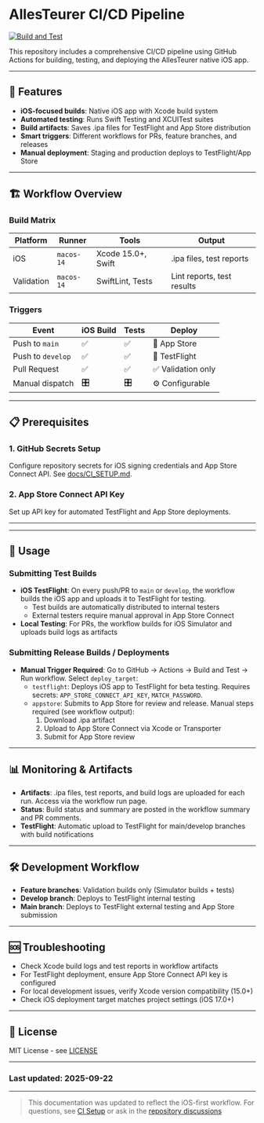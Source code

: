 # AllesTeurer CI/CD Pipeline

[![Build and Test](https://github.com/mpwg/AllesTeurer/actions/workflows/build-and-test.yml/badge.svg)](https://github.com/mpwg/AllesTeurer/actions/workflows/build-and-test.yml)

This repository includes a comprehensive CI/CD pipeline using GitHub Actions for building, testing, and deploying the AllesTeurer native iOS app.

---

## 🚀 Features

- **iOS-focused builds**: Native iOS app with Xcode build system
- **Automated testing**: Runs Swift Testing and XCUITest suites
- **Build artifacts**: Saves .ipa files for TestFlight and App Store distribution
- **Smart triggers**: Different workflows for PRs, feature branches, and releases
- **Manual deployment**: Staging and production deploys to TestFlight/App Store

---

## 🏗️ Workflow Overview

### Build Matrix

| Platform   | Runner     | Tools              | Output                     |
| ---------- | ---------- | ------------------ | -------------------------- |
| iOS        | `macos-14` | Xcode 15.0+, Swift | .ipa files, test reports   |
| Validation | `macos-14` | SwiftLint, Tests   | Lint reports, test results |

### Triggers

| Event             | iOS Build | Tests | Deploy             |
| ----------------- | --------- | ----- | ------------------ |
| Push to `main`    | ✅        | ✅    | 🚀 App Store       |
| Push to `develop` | ✅        | ✅    | 🧪 TestFlight      |
| Pull Request      | ✅        | ✅    | ✅ Validation only |
| Manual dispatch   | 🎛️        | 🎛️    | ⚙️ Configurable    |

---

## 📋 Prerequisites

### 1. GitHub Secrets Setup

Configure repository secrets for iOS signing credentials and App Store Connect API. See [docs/CI_SETUP.md](docs/CI_SETUP.md).

### 2. App Store Connect API Key

Set up API key for automated TestFlight and App Store deployments.

---

---

## 🎯 Usage

### Submitting Test Builds

- **iOS TestFlight**: On every push/PR to `main` or `develop`, the workflow builds the iOS app and uploads it to TestFlight for testing.
  - Test builds are automatically distributed to internal testers
  - External testers require manual approval in App Store Connect
- **Local Testing**: For PRs, the workflow builds for iOS Simulator and uploads build logs as artifacts

### Submitting Release Builds / Deployments

- **Manual Trigger Required**: Go to GitHub → Actions → Build and Test → Run workflow. Select `deploy_target`:
  - `testflight`: Deploys iOS app to TestFlight for beta testing. Requires secrets: `APP_STORE_CONNECT_API_KEY`, `MATCH_PASSWORD`.
  - `appstore`: Submits to App Store for review and release. Manual steps required (see workflow output):
    1. Download .ipa artifact
    2. Upload to App Store Connect via Xcode or Transporter
    3. Submit for App Store review

---

## 📊 Monitoring & Artifacts

- **Artifacts**: .ipa files, test reports, and build logs are uploaded for each run. Access via the workflow run page.
- **Status**: Build status and summary are posted in the workflow summary and PR comments.
- **TestFlight**: Automatic upload to TestFlight for main/develop branches with build notifications

---

## 🛠️ Development Workflow

- **Feature branches**: Validation builds only (Simulator builds + tests)
- **Develop branch**: Deploys to TestFlight internal testing
- **Main branch**: Deploys to TestFlight external testing and App Store submission

---

## 🆘 Troubleshooting

- Check Xcode build logs and test reports in workflow artifacts
- For TestFlight deployment, ensure App Store Connect API key is configured
- For local development issues, verify Xcode version compatibility (15.0+)
- Check iOS deployment target matches project settings (iOS 17.0+)

---

## 📄 License

MIT License - see [LICENSE](LICENSE)

---

### Last updated: 2025-09-22

---

> This documentation was updated to reflect the iOS-first workflow. For questions, see [CI Setup](./CI_SETUP.md) or ask in the [repository discussions](https://github.com/mpwg/AllesTeurer/discussions)
